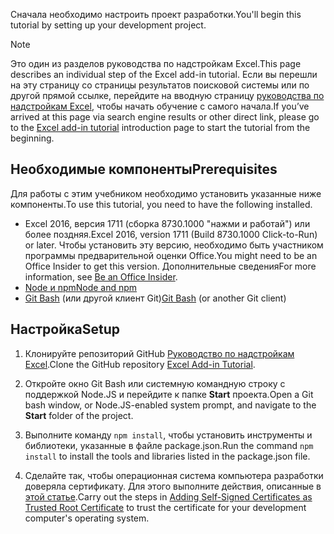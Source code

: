 <span data-ttu-id="1f022-101">Сначала необходимо настроить проект разработки.</span><span class="sxs-lookup"><span data-stu-id="1f022-101">You'll begin this tutorial by setting up your development project.</span></span> 

> [!NOTE]
> <span data-ttu-id="1f022-102">Это один из разделов руководства по надстройкам Excel.</span><span class="sxs-lookup"><span data-stu-id="1f022-102">This page describes an individual step of the Excel add-in tutorial.</span></span> <span data-ttu-id="1f022-103">Если вы перешли на эту страницу со страницы результатов поисковой системы или по другой прямой ссылке, перейдите на вводную страницу [руководства по надстройкам Excel](../tutorials/excel-tutorial.yml), чтобы начать обучение с самого начала.</span><span class="sxs-lookup"><span data-stu-id="1f022-103">If you’ve arrived at this page via search engine results or other direct link, please go to the [Excel add-in tutorial](../tutorials/excel-tutorial.yml) introduction page to start the tutorial from the beginning.</span></span>

## <a name="prerequisites"></a><span data-ttu-id="1f022-104">Необходимые компоненты</span><span class="sxs-lookup"><span data-stu-id="1f022-104">Prerequisites</span></span>

<span data-ttu-id="1f022-105">Для работы с этим учебником необходимо установить указанные ниже компоненты.</span><span class="sxs-lookup"><span data-stu-id="1f022-105">To use this tutorial, you need to have the following installed.</span></span> 

- <span data-ttu-id="1f022-106">Excel 2016, версия 1711 (сборка 8730.1000 "нажми и работай") или более поздняя.</span><span class="sxs-lookup"><span data-stu-id="1f022-106">Excel 2016, version 1711 (Build 8730.1000 Click-to-Run) or later.</span></span> <span data-ttu-id="1f022-107">Чтобы установить эту версию, необходимо быть участником программы предварительной оценки Office.</span><span class="sxs-lookup"><span data-stu-id="1f022-107">You might need to be an Office Insider to get this version.</span></span> <span data-ttu-id="1f022-108">Дополнительные сведения[](https://products.office.com/office-insider?tab=tab-1)</span><span class="sxs-lookup"><span data-stu-id="1f022-108">For more information, see [Be an Office Insider](https://products.office.com/office-insider?tab=tab-1).</span></span>
- [<span data-ttu-id="1f022-109">Node и npm</span><span class="sxs-lookup"><span data-stu-id="1f022-109">Node and npm</span></span>](https://nodejs.org/en/) 
- <span data-ttu-id="1f022-110">[Git Bash](https://git-scm.com/downloads) (или другой клиент Git)</span><span class="sxs-lookup"><span data-stu-id="1f022-110">[Git Bash](https://git-scm.com/downloads) (or another Git client)</span></span>

## <a name="setup"></a><span data-ttu-id="1f022-111">Настройка</span><span class="sxs-lookup"><span data-stu-id="1f022-111">Setup</span></span>

1. <span data-ttu-id="1f022-112">Клонируйте репозиторий GitHub [Руководство по надстройкам Excel](https://github.com/OfficeDev/Excel-Add-in-Tutorial).</span><span class="sxs-lookup"><span data-stu-id="1f022-112">Clone the GitHub repository [Excel Add-in Tutorial](https://github.com/OfficeDev/Excel-Add-in-Tutorial).</span></span>

2. <span data-ttu-id="1f022-113">Откройте окно Git Bash или системную командную строку с поддержкой Node.JS и перейдите к папке **Start** проекта.</span><span class="sxs-lookup"><span data-stu-id="1f022-113">Open a Git bash window, or Node.JS-enabled system prompt, and navigate to the **Start** folder of the project.</span></span>

3. <span data-ttu-id="1f022-114">Выполните команду `npm install`, чтобы установить инструменты и библиотеки, указанные в файле package.json.</span><span class="sxs-lookup"><span data-stu-id="1f022-114">Run the command `npm install` to install the tools and libraries listed in the package.json file.</span></span> 

4. <span data-ttu-id="1f022-115">Сделайте так, чтобы операционная система компьютера разработки доверяла сертификату. Для этого выполните действия, описанные в [этой статье](https://github.com/OfficeDev/generator-office/blob/master/src/docs/ssl.md).</span><span class="sxs-lookup"><span data-stu-id="1f022-115">Carry out the steps in [Adding Self-Signed Certificates as Trusted Root Certificate](https://github.com/OfficeDev/generator-office/blob/master/src/docs/ssl.md) to trust the certificate for your development computer's operating system.</span></span>

